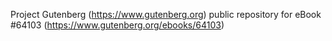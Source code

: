 Project Gutenberg (https://www.gutenberg.org) public repository for
eBook #64103 (https://www.gutenberg.org/ebooks/64103)
